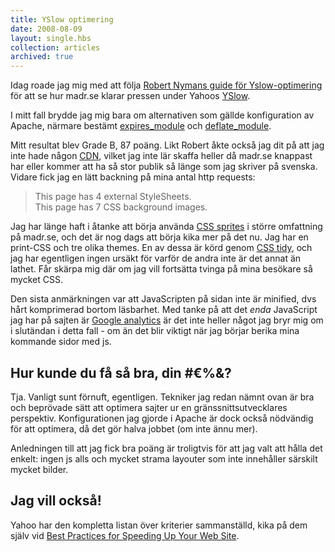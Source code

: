 ```yaml
---
title: YSlow optimering
date: 2008-08-09
layout: single.hbs
collection: articles
archived: true
---
```

Idag roade jag mig med att följa [Robert Nymans guide för
Yslow-optimering](http://www.robertnyman.com/2008/05/09/improve-your-web-site-performance-tips-tricks-to-get-a-good-yslow-rating/ "Improve your web site performance - tips & tricks to get a good YSlow rating")
för att se hur madr.se klarar pressen under Yahoos
[YSlow](https://addons.mozilla.org/en-US/firefox/addon/5369 "YSlow analyzes web pages and tells you why they're slow based on Yahoo's rules for high performance web sites. ").

I mitt fall brydde jag mig bara om alternativen som gällde konfiguration
av Apache, närmare bestämt
[expires\_module](http://httpd.apache.org/docs/2.0/mod/mod_expires.html "Apache Module mod_expires")
och
[deflate\_module](http://httpd.apache.org/docs/2.0/mod/mod_deflate.html "Apache Module deflate_module").

Mitt resultat blev Grade B, 87 poäng. Likt Robert åkte också jag dit på
att jag inte hade någon
[CDN](http://developer.yahoo.com/performance/rules.html#cdn "Content Delivery Network"),
vilket jag inte lär skaffa heller då madr.se knappast har eller kommer
att ha så stor publik så länge som jag skriver på svenska. Vidare fick
jag en lätt backning på mina antal http requests:

> This page has 4 external StyleSheets.\
> This page has 7 CSS background images.

Jag har länge haft i åtanke att börja använda [CSS
sprites](http://www.alistapart.com/articles/sprites "CSS Sprites: Image Slicing’s Kiss of Death")
i större omfattning på madr.se, och det är nog dags att börja kika mer
på det nu. Jag har en print-CSS och tre olika themes. En av dessa är
körd genom [CSS tidy](http://csstidy.sourceforge.net), och jag har
egentligen ingen ursäkt för varför de andra inte är det annat än lathet.
Får skärpa mig där om jag vill fortsätta tvinga på mina besökare så
mycket CSS.

Den sista anmärkningen var att JavaScripten på sidan inte är minified,
dvs hårt komprimerad bortom läsbarhet. Med tanke på att det *enda*
JavaScript jag har på sajten är [Google
analytics](http://www.googleanalytics.com) är det inte heller något jag
bryr mig om i slutändan i detta fall - om än det blir viktigt när jag
börjar berika mina kommande sidor med js.

Hur kunde du få så bra, din \#€%&?
----------------------------------

Tja. Vanligt sunt förnuft, egentligen. Tekniker jag redan nämnt ovan är
bra och beprövade sätt att optimera sajter ur en gränssnittsutvecklares
perspektiv. Konfigurationen jag gjorde i Apache är dock också nödvändig
för att optimera, då det gör halva jobbet (om inte ännu mer).

Anledningen till att jag fick bra poäng är troligtvis för att jag valt
att hålla det enkelt: ingen js alls och mycket strama layouter som inte
innehåller särskilt mycket bilder.

Jag vill också!
---------------

Yahoo har den kompletta listan över kriterier sammanställd, kika på dem
själv vid [Best Practices for Speeding Up Your Web
Site](http://developer.yahoo.com/performance/rules.html#dns_lookups).